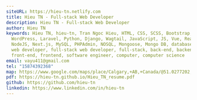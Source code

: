 ```yaml
---
siteURL: https://hieu-tn.netlify.com
title: Hieu TN - Full-stack Web Developer
description: Hieu TN - Full-stack Web Developer
author: Hieu TN
keywords: Hieu TN, hieu-tn, Tran Ngoc Hieu, HTML, CSS, SCSS, Bootstrap, PHP,
  WordPress, Laravel, Python, Django, Wagtail, JavaScript, JS, Vue, React,
  NodeJS, Next.js, MySQL, PHPAdmin, NOSQL, Mongoose, Mongo DB, database, web,
  web developer, full-stack web developer, full-stack, back-end, backend,
  front-end, frontend, software engineer, computer, computer science
email: vayu411@gmail.com
tel: "15874392368"
map: https://www.google.com/maps/place/Calgary,+AB,+Canada/@51.0277202,-114.368015,10z/data=!3m1!4b1!4m5!3m4!1s0x537170039f843fd5:0x266d3bb1b652b63a!8m2!3d51.0447331!4d-114.0718831
pdf: https://hieu-tn.github.io/Hieu_TN_resume.pdf
github: https://github.com/hieu-tn
linkedin: https://www.linkedin.com/in/hieu-tn
---
```


